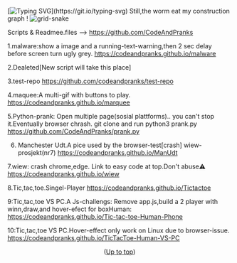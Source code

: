 <a id="up"></a>
[![Typing SVG](https://readme-typing-svg.demolab.com?font=Fira+Code&duration=2000&pause=500&color=F7697A&background=A1A1A100&width=435&lines=Code+And+Pranks+info+and%2C+;+live+test+links+for+code+fun.)](https://git.io/typing-svg)
Still,the worm eat my construction graph !
![grid-snake](https://user-images.githubusercontent.com/94220731/198875879-db8010bf-01c8-4f34-98c7-3dd8a0a6e734.svg)

Scripts & Readmee.files -->
https://github.com/CodeAndPranks

1.malware:show a image and a running-text-warning,then 2 sec delay before screen turn ugly grey.
https://codeandpranks.github.io/malware 

2.Dealeted[New script will take this place]

3.test-repo
https://github.com/codeandpranks/test-repo

4.maquee:A multi-gif with buttons to play.
https://codeandpranks.github.io/marquee

5.Python-prank: Open multiple page(sosial plattforms).. you can't stop it.Eventually browser chrash.
git clone and run python3 prank.py
https://github.com/CodeAndPranks/prank.py

6. Manchester Udt.A pice used by the browser-test[crash] wiew-prosjekt(nr7)
https://codeandpranks.github.io/ManUdt

7.wiew: crash chrome,edge.
Link to easy code at top.Don't abuse⚠️
https://codeandpranks.github.io/wiew

8.Tic,tac,toe.Singel-Player
https://codeandpranks.github.io/Tictactoe

9:Tic,tac,toe VS PC.A Js-challengs:
Remove app.js,build a 2 player with winn,draw,and hover-efect for boxHuman:
https://codeandpranks.github.io/Tic-tac-toe-Human-Phone

10:Tic,tac,toe VS PC.Hover-effect only work on Linux due to browser-issue.
https://codeandpranks.github.io/TicTacToe-Human-VS-PC

<p align="center">(<a href="#up">Up to top</a>)</p>

